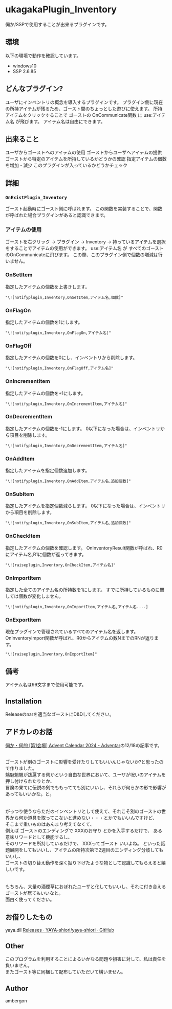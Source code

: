 # ukagakaPlugin_Inventory
伺か/SSPで使用することが出来るプラグインです。


## 環境
以下の環境で動作を確認しています。
- windows10
- SSP 2.6.85


## どんなプラグイン?
ユーザにインベントリの概念を導入するプラグインです。
プラグイン側に現在の所持アイテムが残るため、ゴースト間のちょっとした遊びに使えます。
所持アイテムをクリックすることで ゴーストの OnCommunicate関数 に use:アイテム名 が飛びます。
アイテム名は自由にできます。


## 出来ること
ユーザからゴーストへのアイテムの使用
ゴーストからユーザへアイテムの提供
ゴーストから特定のアイテムを所持しているかどうかの確認
指定アイテムの個数を増加・減少
このプラグインが入っているかどうかチェック



## 詳細
### `OnExistPlugin_Inventory`
ゴースト起動時にゴースト側に呼ばれます。
この関数を実装することで、関数が呼ばれた場合プラグインがあると認識できます。


### アイテムの使用
ゴーストを右クリック -> プラグイン -> Inventory -> 持っているアイテムを選択 をすることでアイテムの使用ができます。
use:アイテム名 が すべてのゴーストのOnCommunicateに飛びます。
この際、このプラグイン側で個数の増減は行いません。


### OnSetItem
指定したアイテムの個数を上書きします。
```
"\![notifyplugin,Inventory,OnSetItem,アイテム名,個数]"
```


### OnFlagOn 
指定したアイテムの個数を1にします。
```
"\![notifyplugin,Inventory,OnFlagOn,アイテム名]"
```

### OnFlagOff 
指定したアイテムの個数を0にし、インベントリから削除します。
```
"\![notifyplugin,Inventory,OnFlagOff,アイテム名]"
```


### OnIncrementItem 
指定したアイテムの個数を+1にします。
```
"\![notifyplugin,Inventory,OnIncrementItem,アイテム名]"
```


### OnDecrementItem 
指定したアイテムの個数を-1にします。
0以下になった場合は、インベントリから項目を削除します。
```
"\![notifyplugin,Inventory,OnDecrementItem,アイテム名]"
```


### OnAddItem 
指定したアイテムを指定個数追加します。
```
"\![notifyplugin,Inventory,OnAddItem,アイテム名,追加個数]"
```


### OnSubItem 
指定したアイテムを指定個数減らします。
0以下になった場合は、インベントリから項目を削除します。
```
"\![notifyplugin,Inventory,OnSubItem,アイテム名,追加個数]"
```


### OnCheckItem 
指定したアイテムの個数を確認します。
OnInventoryResult関数が呼ばれ、R0にアイテム名,R1に個数が返ってきます。
```
"\![raiseplugin,Inventory,OnCheckItem,アイテム名]"
```


### OnImportItem
指定した全てのアイテム名の所持数を1にします。
すでに所持しているものに関しては個数が変化しません。
```
"\![notifyplugin,Inventory,OnImportItem,アイテム名,アイテム名....]
```


### OnExportItem 
現在プラグインで管理されているすべてのアイテム名を返します。
OnInventoryImport関数が呼ばれ、R0からアイテムの数NまでのRNが返ります。
```
"\![raiseplugin,Inventory,OnExportItem]"
```


## 備考
アイテム名は99文字まで使用可能です。


## Installation
Releaseのnarを適当なゴーストにD&Dしてください。


## アドカレのお話
[伺か・伺的 [第1会場] Advent Calendar 2024 - Adventar](https://adventar.org/calendars/10049)の12/18の記事です。


<br>ゴーストが別のゴーストに影響を受けたりしてもいいんじゃないか?と思ったので作りました。
<br>魑魅魍魎が跋扈する伺かという自由な世界において、ユーザが呪いのアイテムを押し付けられたりとか、
<br>冒険の果てに伝説の剣でももってても別にいいし、それらが何らかの形で影響があってもいいかな。と。
<br>
<br>
<br>がっつり使うならただのインベントリとして使えて、それこそ別のゴーストの世界から何か道具を取ってこないと進めない・・・とかでもいいんですけど、
<br>そこまで重いものはあんまり考えてなくて、
<br>例えば ゴーストのエンディングで XXXのお守り とかを入手するだけで、 ある意味リワードとして機能するし、
<br>そのリワードを所持しているだけで、 XXXってゴースト いいよね。 といった話題展開をしてもいいし、アイテムの所持次第で2週目のエンディング分岐してもいいし、
<br>ゴーストの切り替え動作を深く掘り下げたような物として認識してもらえると嬉しいです。
<br>
<br>
<br>もちろん、大量の酒煙草におぼれたユーザと化してもいいし、それに付き合えるゴーストが居てもいいなと。
<br>面白く使ってください。


## お借りしたもの
yaya.dll
[Releases · YAYA-shiori/yaya-shiori · GitHub](https://github.com/YAYA-shiori/yaya-shiori/releases)

## Other
このプログラムを利用することによるいかなる問題や損害に対して、私は責任を負いません。<br>
またゴースト等に同梱して配布していただいて構いません。<br>



## Author
ambergon




